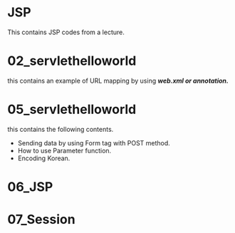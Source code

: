 # JSP
This contains JSP codes from a lecture.

# 02_servlethelloworld
this contains an example of URL mapping by using ***web.xml or annotation.***

# 05_servlethelloworld
this contains the following contents.
* Sending data by using Form tag with POST method.
* How to use Parameter function.
* Encoding Korean.

# 06_JSP

# 07_Session
